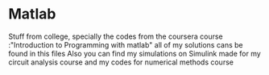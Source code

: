 # Matlab
Stuff from college, specially the codes from the coursera course :"Introduction to Programming with matlab" all of my solutions cans be found in this files
Also you can find my simulations on Simulink made for my circuit analysis course
and my codes for numerical methods course
